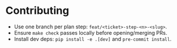 # Contributing
- Use one branch per plan step: `feat/<ticket>-step-<n>-<slug>`.
- Ensure `make check` passes locally before opening/merging PRs.
- Install dev deps: `pip install -e .[dev]` and `pre-commit install`.

